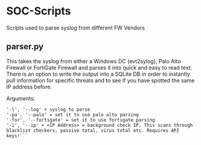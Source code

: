 # SOC-Scripts
Scripts used to parse syslog from different FW Vendors

## parser.py 
This takes the syslog from either a Windows DC (evt2sylog), Palo Alto Firewall or FortiGate Firewall and parses it into quick and easy to read text.
There is an option to write the output into a SQLite DB in order to instantly pull information for specific threats and to see if you have spotted the same IP address before.

Arguments:
```
'-l', '--log' + syslog to parse
'-pa', '--palo' = set it to use palo alto parsing
'-for', '--fortigate' = set it to use fortigate parsing
'-i', '--ip' + <IP Address> = background check IP. This scans through blacklist checkers, passive total, virus total etc. Requires API keys!```
  
